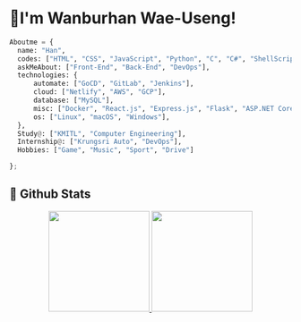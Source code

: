 <h1>👋I'm Wanburhan Wae-Useng!</h1>

 ```python
Aboutme = {
   name: "Han",
   codes: ["HTML", "CSS", "JavaScript", "Python", "C", "C#", "ShellScript"],
   askMeAbout: ["Front-End", "Back-End", "DevOps"],
   technologies: {
       automate: ["GoCD", "GitLab", "Jenkins"],
       cloud: ["Netlify", "AWS", "GCP"],
       database: ["MySQL"],
       misc: ["Docker", "React.js", "Express.js", "Flask", "ASP.NET Core MVC"],
       os: ["Linux", "macOS", "Windows"],
   },
   Study@: ["KMITL", "Computer Engineering"],
   Internship@: ["Krungsri Auto", "DevOps"],
   Hobbies: ["Game", "Music", "Sport", "Drive"]

};

```

<div align="center">
 <h2 align="left"=>🎯 Github Stats</h2>
    <a href="https://github.com/Han-Wanburhan">
        <img height="180em" src="https://github-readme-stats.vercel.app/api?username=aekarinongart&show_icons=true&theme=gotham&include_all_commits=true" />
        <img height="180em" src="https://github-readme-stats.vercel.app/api/top-langs/?username=aekarinongart&layout=compact&langs_count=8&theme=gotham&show_icons=true" />
</div>
